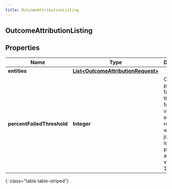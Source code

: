 ```yaml
---
title: OutcomeAttributionListing
---
```

## OutcomeAttributionListing


## Properties

| Name | Type | Description | Notes |
| ------------ | ------------- | ------------- | ------------- |
| **entities** | <!----><!---->[**List&lt;OutcomeAttributionRequest&gt;**](OutcomeAttributionRequest.html)<!----> |  |  |
| **percentFailedThreshold** | <!----><!---->**Integer**<!----> | Optional percent failed threshold for validation errors; if reached will halt the job. Default is 5 percent, allowed values 0 to 100. |  [optional] |
{: class="table table-striped"}



